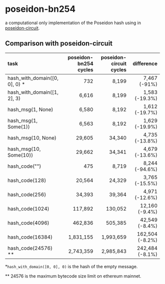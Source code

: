 # poseidon-bn254

a computational only implementation of the Poseidon hash using in 
[poseidon-circuit](https://github.com/scroll-tech/poseidon-circuit).

## Comparison with poseidon-circuit

| task                          | poseidon-bn254 cycles | poseidon-circuit cycles |      difference |
|:------------------------------|----------------------:|------------------------:|----------------:|
| hash_with_domain([0, 0], 0) * |                   732 |                   8,199 |    7,467 (-91%) |
| hash_with_domain([1, 2], 3)   |                 6,616 |                   8,199 |  1,583 (-19.3%) |
| hash_msg(1, None)             |                 6,580 |                   8,192 |  1,612 (-19.7%) |
| hash_msg(1, Some(1))          |                 6,563 |                   8,192 |  1,629 (-19.9%) |
| hash_msg(10, None)            |                29,605 |                  34,340 |  4,735 (-13.8%) |
| hash_msg(10, Some(10))        |                29,662 |                  34,341 |  4,679 (-13.6%) |
| hash_code("")                 |                   475 |                   8,719 |  8,244 (-94.6%) |
| hash_code(128)                |                20,564 |                  24,329 |  3,765 (-15.5%) |
| hash_code(256)                |                34,393 |                  39,364 |  4,971 (-12.6%) |
| hash_code(1024)               |               117,892 |                 130,052 |  12,160 (-9.4%) |
| hash_code(4096)               |               462,836 |                 505,385 |  42,549 (-8.4%) |
| hash_code(16384)              |             1,831,155 |               1,993,659 | 162,504 (-8.2%) |
| hash_code(24576) **           |             2,743,359 |               2,985,843 | 242,484 (-8.1%) |

&ast;`hash_with_domain([0, 0], 0)` is the hash of the empty message.

** 24576 is the maximum bytecode size limit on ethereum mainnet.